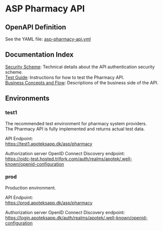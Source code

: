 # ASP Pharmacy API

## OpenAPI Definition

See the YAML file: [asp-pharmacy-api.yml](asp-pharmacy-api.yml)

## Documentation Index

[Security Scheme](SECURITY-SCHEME.md): Technical details about the API authentication security scheme.\
[Test Guide](TEST-GUIDE.md): Instructions for how to test the Pharmacy API.\
[Business Concepts and Flow](BUSINESS-FLOW.md): Descriptions of the business side of the API.

## Environments

### test1

The recommended test environment for pharmacy system providers.\
The Pharmacy API is fully implemented and returns actual test data.

API Endpoint:\
https://test1.apoteksapp.dk/asp/pharmacy

Authorization server OpenID Connect Discovery endpoint:\
https://oidc-test.hosted.trifork.com/auth/realms/apotek/.well-known/openid-configuration

### prod

Production environment.

API Endpoint:\
https://prod.apoteksapp.dk/asp/pharmacy

Authorization server OpenID Connect Discovery endpoint:\
https://login.apoteksapp.dk/auth/realms/apotek/.well-known/openid-configuration

